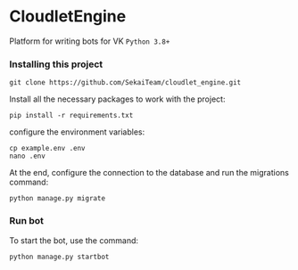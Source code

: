 # CloudletEngine
Platform for writing bots for VK `Python 3.8+`

### Installing this project
```shell
git clone https://github.com/SekaiTeam/cloudlet_engine.git
```

Install all the necessary packages to work with the project:
```shell
pip install -r requirements.txt
```

configure the environment variables:
```shell
cp example.env .env
nano .env
```

At the end, configure the connection to the database and run the migrations command:
```shell
python manage.py migrate
```

### Run bot

To start the bot, use the command:
```shell
python manage.py startbot
```
